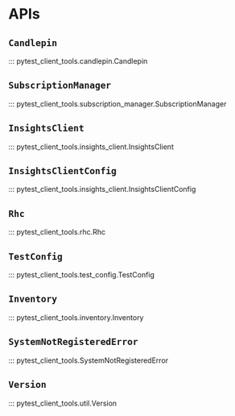 # APIs

## `Candlepin`

::: pytest_client_tools.candlepin.Candlepin

## `SubscriptionManager`

::: pytest_client_tools.subscription_manager.SubscriptionManager

## `InsightsClient`

::: pytest_client_tools.insights_client.InsightsClient

## `InsightsClientConfig`

::: pytest_client_tools.insights_client.InsightsClientConfig

## `Rhc`

::: pytest_client_tools.rhc.Rhc

## `TestConfig`

::: pytest_client_tools.test_config.TestConfig

## `Inventory`

::: pytest_client_tools.inventory.Inventory

## `SystemNotRegisteredError`

::: pytest_client_tools.SystemNotRegisteredError

## `Version`

::: pytest_client_tools.util.Version
